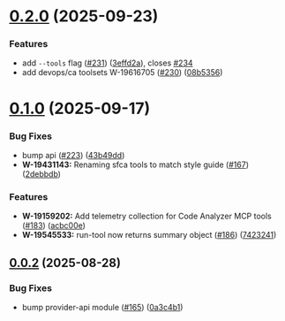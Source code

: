 # [0.2.0](https://github.com/salesforcecli/mcp/compare/mcp-provider-code-analyzer@0.1.0...mcp-provider-code-analyzer@0.2.0) (2025-09-23)


### Features

* add `--tools` flag ([#231](https://github.com/salesforcecli/mcp/issues/231)) ([3effd2a](https://github.com/salesforcecli/mcp/commit/3effd2ac5ac72d9e8413a9f9402bb0f35ecb20d2)), closes [#234](https://github.com/salesforcecli/mcp/issues/234)
* add devops/ca toolsets W-19616705 ([#230](https://github.com/salesforcecli/mcp/issues/230)) ([08b5356](https://github.com/salesforcecli/mcp/commit/08b5356f8a53ffeaf3462736169e95ba2729c39c))



# [0.1.0](https://github.com/salesforcecli/mcp/compare/mcp-provider-code-analyzer@0.0.2...mcp-provider-code-analyzer@0.1.0) (2025-09-17)


### Bug Fixes

* bump api ([#223](https://github.com/salesforcecli/mcp/issues/223)) ([43b49dd](https://github.com/salesforcecli/mcp/commit/43b49dd158960e37682db931b49d5aaa3d32c2f1))
* **W-19431143:** Renaming sfca tools to match style guide ([#167](https://github.com/salesforcecli/mcp/issues/167)) ([2debbdb](https://github.com/salesforcecli/mcp/commit/2debbdbaf9c84b61e449c1866f0eb59049452c86))


### Features

* **W-19159202:** Add telemetry collection for Code Analyzer MCP tools ([#183](https://github.com/salesforcecli/mcp/issues/183)) ([acbc00e](https://github.com/salesforcecli/mcp/commit/acbc00e903d023c03b87dda6ae4de45f03f82517))
* **W-19545533:** run-tool now returns summary object ([#186](https://github.com/salesforcecli/mcp/issues/186)) ([7423241](https://github.com/salesforcecli/mcp/commit/7423241802e05170f4dbb5f304b5cff877ff77d6))



## [0.0.2](https://github.com/salesforcecli/mcp/compare/0a3c4b1fbba1a9956846572b5ecabb8ebdd3abd6...mcp-provider-code-analyzer@0.0.2) (2025-08-28)


### Bug Fixes

* bump provider-api module ([#165](https://github.com/salesforcecli/mcp/issues/165)) ([0a3c4b1](https://github.com/salesforcecli/mcp/commit/0a3c4b1fbba1a9956846572b5ecabb8ebdd3abd6))



